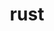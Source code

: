 ---
title: "rust"
layout: cache
categories: [package, develop]
meta: {"compilers": ["apple-clang@=16.0.0", "gcc@=10.2.1", "gcc@=10.5.0", "gcc@=11.1.0", "gcc@=11.4.0", "gcc@=13.2.0", "gcc@=13.3.0", "gcc@=7.5.0", "gcc@=9.4.0"], "num_specs": 151, "num_specs_by_stack": {"data-vis-sdk": 7, "developer-tools": 4, "developer-tools-aarch64-linux-gnu": 5, "developer-tools-darwin": 3, "developer-tools-manylinux2014": 1, "developer-tools-x86_64_v3-linux-gnu": 5, "e4s": 14, "e4s-neoverse-v2": 8, "e4s-neoverse_v1": 6, "e4s-oneapi": 12, "e4s-power": 2, "ml-darwin-aarch64-mps": 15, "ml-linux-aarch64-cpu": 30, "ml-linux-aarch64-cuda": 30, "ml-linux-x86_64-cpu": 30, "ml-linux-x86_64-cuda": 29, "ml-linux-x86_64-rocm": 18, "radiuss": 12, "root": 151}, "oss": ["centos7", "rhel8", "sequoia", "ubuntu18.04", "ubuntu20.04", "ubuntu22.04", "ubuntu24.04"], "platforms": ["darwin", "linux"], "stacks": ["data-vis-sdk", "developer-tools", "developer-tools-aarch64-linux-gnu", "developer-tools-darwin", "developer-tools-manylinux2014", "developer-tools-x86_64_v3-linux-gnu", "e4s", "e4s-neoverse-v2", "e4s-neoverse_v1", "e4s-oneapi", "e4s-power", "ml-darwin-aarch64-mps", "ml-linux-aarch64-cpu", "ml-linux-aarch64-cuda", "ml-linux-x86_64-cpu", "ml-linux-x86_64-cuda", "ml-linux-x86_64-rocm", "radiuss", "root"], "targets": ["aarch64", "neoverse_v1", "neoverse_v2", "ppc64le", "x86_64_v3"], "versions": ["1.78.0", "1.81.0", "1.83.0", "1.85.0"]}
spec_details: [{"compiler": "gcc@=7.5.0", "hash": "2j2xobunyu5oebcopkhrbfqmptyjar5c", "os": "ubuntu18.04", "platform": "linux", "size": "-", "stacks": ["radiuss", "root"], "target": "x86_64_v3", "variants": ["build_system=generic", "~dev", "~docs", "+src"], "versions": ["1.83.0"]}, {"compiler": "gcc@=13.3.0", "hash": "2pwtdk7z7w4cygtv23huwqphohtlqflr", "os": "rhel8", "platform": "linux", "size": "-", "stacks": ["developer-tools-aarch64-linux-gnu", "root"], "target": "aarch64", "variants": ["build_system=generic", "+dev", "~docs", "+src"], "versions": ["1.83.0"]}, {"compiler": "gcc@=13.2.0", "hash": "2zkbhai3uqobc4rsjwhkuusc5tteirlj", "os": "ubuntu24.04", "platform": "linux", "size": "-", "stacks": ["ml-linux-aarch64-cpu", "ml-linux-aarch64-cuda", "root"], "target": "aarch64", "variants": ["build_system=generic", "+dev", "~docs", "+src"], "versions": ["1.85.0"]}, {"compiler": "gcc@=13.2.0", "hash": "35i2steh5r4fe5kg75hrkvvajzdsjzwk", "os": "ubuntu24.04", "platform": "linux", "size": "-", "stacks": ["ml-linux-aarch64-cpu", "ml-linux-aarch64-cuda", "root"], "target": "aarch64", "variants": ["build_system=generic", "+dev", "~docs", "+src"], "versions": ["1.83.0"]}, {"compiler": "gcc@=13.2.0", "hash": "35vy2c5vhquvcu5kzzbdiwujduq3s676", "os": "ubuntu24.04", "platform": "linux", "size": "-", "stacks": ["ml-linux-aarch64-cpu", "ml-linux-aarch64-cuda", "root"], "target": "aarch64", "variants": ["build_system=generic", "+dev", "~docs", "+src"], "versions": ["1.83.0"]}, {"compiler": "gcc@=11.4.0", "hash": "3hwix4nww3l4rghhgaeqxtpvphpzwbzi", "os": "ubuntu22.04", "platform": "linux", "size": "-", "stacks": ["e4s", "root"], "target": "x86_64_v3", "variants": ["build_system=generic", "~dev", "~docs", "+src"], "versions": ["1.83.0"]}, {"compiler": "gcc@=13.2.0", "hash": "3th6o6i67qgmhr552ksf6szmc7hvvm4y", "os": "ubuntu24.04", "platform": "linux", "size": "-", "stacks": ["ml-linux-x86_64-cpu", "ml-linux-x86_64-cuda", "root"], "target": "x86_64_v3", "variants": ["build_system=generic", "+dev", "~docs", "+src"], "versions": ["1.83.0"]}, {"compiler": "gcc@=11.4.0", "hash": "4exbzppsoij5pdx42fux3sz5rplqiqlz", "os": "ubuntu22.04", "platform": "linux", "size": "-", "stacks": ["e4s-neoverse_v1", "root"], "target": "neoverse_v1", "variants": ["build_system=generic", "+dev", "~docs", "+src"], "versions": ["1.81.0"]}, {"compiler": "gcc@=13.2.0", "hash": "4gskmbwymeciir2vhttc2oyr7gjixkky", "os": "ubuntu24.04", "platform": "linux", "size": "-", "stacks": ["ml-linux-aarch64-cpu", "ml-linux-aarch64-cuda", "root"], "target": "aarch64", "variants": ["build_system=generic", "+dev", "~docs", "+src"], "versions": ["1.85.0"]}, {"compiler": "gcc@=13.3.0", "hash": "4lpflwa5kor7wtx3a2lwzrtrffx4yzxd", "os": "rhel8", "platform": "linux", "size": "-", "stacks": ["developer-tools-aarch64-linux-gnu", "root"], "target": "aarch64", "variants": ["build_system=generic", "+dev", "~docs", "+src"], "versions": ["1.85.0"]}, {"compiler": "gcc@=11.4.0", "hash": "4mzgwzkzf5u66xqp3j3o7dr6faumr6kj", "os": "ubuntu22.04", "platform": "linux", "size": "-", "stacks": ["e4s-oneapi", "root"], "target": "x86_64_v3", "variants": ["build_system=generic", "~dev", "~docs", "+src"], "versions": ["1.83.0"]}, {"compiler": "gcc@=13.2.0", "hash": "4uksuv7wgwl5rv67gpa2bd7czfohdgnl", "os": "ubuntu24.04", "platform": "linux", "size": "-", "stacks": ["ml-linux-x86_64-cpu", "ml-linux-x86_64-cuda", "root"], "target": "x86_64_v3", "variants": ["build_system=generic", "~dev", "~docs", "+src"], "versions": ["1.85.0"]}, {"compiler": "gcc@=13.2.0", "hash": "4yog4pay3f3pv7iojtou33wzw4ui723h", "os": "ubuntu24.04", "platform": "linux", "size": "-", "stacks": ["ml-linux-x86_64-cpu", "ml-linux-x86_64-cuda", "ml-linux-x86_64-rocm", "root"], "target": "x86_64_v3", "variants": ["build_system=generic", "~dev", "~docs", "+src"], "versions": ["1.85.0"]}, {"compiler": "gcc@=11.4.0", "hash": "5au4hgltt42o5bjfxureb7juwjhbrdmk", "os": "ubuntu22.04", "platform": "linux", "size": "-", "stacks": ["e4s-oneapi", "root"], "target": "x86_64_v3", "variants": ["build_system=generic", "~dev", "~docs", "+src"], "versions": ["1.85.0"]}, {"compiler": "gcc@=13.2.0", "hash": "5dcuaoh2gexbql3ajqdyhg2upg65zxdc", "os": "ubuntu24.04", "platform": "linux", "size": "-", "stacks": ["ml-linux-x86_64-cpu", "ml-linux-x86_64-cuda", "root"], "target": "x86_64_v3", "variants": ["build_system=generic", "+dev", "~docs", "+src"], "versions": ["1.85.0"]}, {"compiler": "gcc@=11.4.0", "hash": "5wiujtjhihqbvtthiqduswvmqveuqj6d", "os": "ubuntu22.04", "platform": "linux", "size": "-", "stacks": ["e4s-neoverse_v1", "root"], "target": "neoverse_v1", "variants": ["build_system=generic", "+dev", "~docs", "+src"], "versions": ["1.81.0"]}, {"compiler": "gcc@=13.2.0", "hash": "5wjy2bzfjts7znegudq7dajqgj5f6xzd", "os": "ubuntu24.04", "platform": "linux", "size": "-", "stacks": ["ml-linux-x86_64-cpu", "ml-linux-x86_64-cuda", "ml-linux-x86_64-rocm", "root"], "target": "x86_64_v3", "variants": ["build_system=generic", "~dev", "~docs", "+src"], "versions": ["1.85.0"]}, {"compiler": "gcc@=13.2.0", "hash": "65jedbiekmobp3ip6mbo5yymdvr52eem", "os": "ubuntu24.04", "platform": "linux", "size": "-", "stacks": ["ml-linux-x86_64-cpu", "ml-linux-x86_64-cuda", "ml-linux-x86_64-rocm", "root"], "target": "x86_64_v3", "variants": ["build_system=generic", "+dev", "~docs", "+src"], "versions": ["1.83.0"]}, {"compiler": "gcc@=13.2.0", "hash": "6fwqccekdmxwt4uuin4urn2lq2aomrnu", "os": "ubuntu24.04", "platform": "linux", "size": "-", "stacks": ["ml-linux-x86_64-cpu", "ml-linux-x86_64-cuda", "ml-linux-x86_64-rocm", "root"], "target": "x86_64_v3", "variants": ["build_system=generic", "+dev", "~docs", "+src"], "versions": ["1.85.0"]}, {"compiler": "gcc@=11.4.0", "hash": "6hmjqwutodxsmqtvbg7ren3i55xqb3r3", "os": "ubuntu22.04", "platform": "linux", "size": "-", "stacks": ["e4s", "root"], "target": "x86_64_v3", "variants": ["build_system=generic", "+dev", "~docs", "+src"], "versions": ["1.83.0"]}, {"compiler": "gcc@=11.1.0", "hash": "6m35kadxq52amucbozhz5ywqixckzzyl", "os": "ubuntu20.04", "platform": "linux", "size": "-", "stacks": ["data-vis-sdk", "root"], "target": "x86_64_v3", "variants": ["build_system=generic", "~dev", "~docs", "+src"], "versions": ["1.83.0"]}, {"compiler": "gcc@=13.2.0", "hash": "6olg4aeovhu3pum7iinpy2eagqfyr56m", "os": "ubuntu24.04", "platform": "linux", "size": "-", "stacks": ["ml-linux-x86_64-cpu", "ml-linux-x86_64-cuda", "root"], "target": "x86_64_v3", "variants": ["build_system=generic", "+dev", "~docs", "+src"], "versions": ["1.83.0"]}, {"compiler": "apple-clang@=16.0.0", "hash": "6qukdcvgcvcp5wdhljxj7ziw2qzicooz", "os": "sequoia", "platform": "darwin", "size": "-", "stacks": ["ml-darwin-aarch64-mps", "root"], "target": "aarch64", "variants": ["build_system=generic", "+dev", "~docs", "+src"], "versions": ["1.85.0"]}, {"compiler": "gcc@=11.4.0", "hash": "6sl6aeycvfmxvigkxnq2w354rtng5cje", "os": "ubuntu22.04", "platform": "linux", "size": "-", "stacks": ["e4s-oneapi", "root"], "target": "x86_64_v3", "variants": ["build_system=generic", "~dev", "~docs", "+src"], "versions": ["1.83.0"]}, {"compiler": "gcc@=13.2.0", "hash": "6v3iaslbekuwclybhfzr5gqtjvsthsyk", "os": "ubuntu24.04", "platform": "linux", "size": "-", "stacks": ["ml-linux-x86_64-cpu", "ml-linux-x86_64-cuda", "ml-linux-x86_64-rocm", "root"], "target": "x86_64_v3", "variants": ["build_system=generic", "+dev", "~docs", "+src"], "versions": ["1.85.0"]}, {"compiler": "gcc@=9.4.0", "hash": "6vaifzheuyo3nevkuwzne3gea4tvidho", "os": "ubuntu20.04", "platform": "linux", "size": "-", "stacks": ["e4s-power", "root"], "target": "ppc64le", "variants": ["build_system=generic", "~dev", "~docs", "+src"], "versions": ["1.83.0"]}, {"compiler": "gcc@=13.3.0", "hash": "6xxpbg35wvjncrawvvdpppvd6tirvku4", "os": "rhel8", "platform": "linux", "size": "-", "stacks": ["developer-tools-aarch64-linux-gnu", "root"], "target": "aarch64", "variants": ["build_system=generic", "+dev", "~docs", "+src"], "versions": ["1.85.0"]}, {"compiler": "gcc@=13.2.0", "hash": "6y5wpkfpkmoh6yvbmtgvuf3xbawwe2ik", "os": "ubuntu24.04", "platform": "linux", "size": "-", "stacks": ["ml-linux-aarch64-cpu", "ml-linux-aarch64-cuda", "root"], "target": "aarch64", "variants": ["build_system=generic", "~dev", "~docs", "+src"], "versions": ["1.83.0"]}, {"compiler": "gcc@=11.4.0", "hash": "7da6o2txv7gd4dxfai76yoa2hrlfkx6t", "os": "ubuntu22.04", "platform": "linux", "size": "-", "stacks": ["e4s-neoverse_v1", "root"], "target": "neoverse_v1", "variants": ["build_system=generic", "~dev", "~docs", "+src"], "versions": ["1.81.0"]}, {"compiler": "gcc@=11.4.0", "hash": "7f3xfctvnwvi3p45jksh5r375fybvsgj", "os": "ubuntu22.04", "platform": "linux", "size": "-", "stacks": ["e4s-neoverse-v2", "root"], "target": "neoverse_v2", "variants": ["build_system=generic", "~dev", "~docs", "+src"], "versions": ["1.83.0"]}, {"compiler": "gcc@=11.4.0", "hash": "7rictlnuootyhq5z6uqt4suwo5vjwvtr", "os": "ubuntu22.04", "platform": "linux", "size": "-", "stacks": ["e4s", "root"], "target": "x86_64_v3", "variants": ["build_system=generic", "~dev", "~docs", "+src"], "versions": ["1.83.0"]}, {"compiler": "gcc@=11.1.0", "hash": "7snkh2yodsuhgtujrwtzzx2aardchd54", "os": "ubuntu20.04", "platform": "linux", "size": "-", "stacks": ["data-vis-sdk", "root"], "target": "x86_64_v3", "variants": ["build_system=generic", "~dev", "~docs", "+src"], "versions": ["1.85.0"]}, {"compiler": "gcc@=11.4.0", "hash": "a6euyhu7dnryzaliplvairzsuc7jww44", "os": "ubuntu22.04", "platform": "linux", "size": "-", "stacks": ["e4s", "root"], "target": "x86_64_v3", "variants": ["build_system=generic", "+dev", "~docs", "+src"], "versions": ["1.85.0"]}, {"compiler": "gcc@=13.2.0", "hash": "aaljvq2hjoiigpmqiv24qzmabeztiwpc", "os": "ubuntu24.04", "platform": "linux", "size": "-", "stacks": ["ml-linux-x86_64-cpu", "ml-linux-x86_64-cuda", "root"], "target": "x86_64_v3", "variants": ["build_system=generic", "+dev", "~docs", "+src"], "versions": ["1.83.0"]}, {"compiler": "gcc@=7.5.0", "hash": "ahrlpfvdmddpg26tu36zrvetrvuzbkku", "os": "ubuntu18.04", "platform": "linux", "size": "-", "stacks": ["radiuss", "root"], "target": "x86_64_v3", "variants": ["build_system=generic", "~dev", "~docs", "+src"], "versions": ["1.83.0"]}, {"compiler": "gcc@=11.4.0", "hash": "aivfogqsx5bt5apwmtgckigs3syexmbq", "os": "ubuntu22.04", "platform": "linux", "size": "-", "stacks": ["e4s-oneapi", "root"], "target": "x86_64_v3", "variants": ["build_system=generic", "~dev", "~docs", "+src"], "versions": ["1.85.0"]}, {"compiler": "gcc@=13.2.0", "hash": "akazkb6k5f5tcu45vew7umbgr4onzfso", "os": "ubuntu24.04", "platform": "linux", "size": "-", "stacks": ["ml-linux-x86_64-cpu", "ml-linux-x86_64-cuda", "ml-linux-x86_64-rocm", "root"], "target": "x86_64_v3", "variants": ["build_system=generic", "+dev", "~docs", "+src"], "versions": ["1.85.0"]}, {"compiler": "gcc@=11.1.0", "hash": "amvwpxaomk7teuzkqlhuyetuffjlcrdf", "os": "ubuntu20.04", "platform": "linux", "size": "-", "stacks": ["data-vis-sdk", "root"], "target": "x86_64_v3", "variants": ["build_system=generic", "~dev", "~docs", "+src"], "versions": ["1.85.0"]}, {"compiler": "gcc@=13.2.0", "hash": "b26c6gz6nkvvz2al7nu6xvkg2ssowyhz", "os": "ubuntu24.04", "platform": "linux", "size": "-", "stacks": ["ml-linux-x86_64-cpu", "ml-linux-x86_64-cuda", "ml-linux-x86_64-rocm", "root"], "target": "x86_64_v3", "variants": ["build_system=generic", "+dev", "~docs", "+src"], "versions": ["1.85.0"]}, {"compiler": "gcc@=7.5.0", "hash": "b3jilcqbzavxqkhqofruv6up6ipk7dpa", "os": "ubuntu18.04", "platform": "linux", "size": "-", "stacks": ["radiuss", "root"], "target": "x86_64_v3", "variants": ["build_system=generic", "~dev", "~docs", "+src"], "versions": ["1.85.0"]}, {"compiler": "gcc@=10.5.0", "hash": "bf2l3dcvxg7jetf5k6ygrdfvy3d4446z", "os": "centos7", "platform": "linux", "size": "-", "stacks": ["developer-tools-x86_64_v3-linux-gnu", "root"], "target": "x86_64_v3", "variants": ["build_system=generic", "+dev", "~docs", "+src"], "versions": ["1.85.0"]}, {"compiler": "gcc@=11.4.0", "hash": "bf55kuwjx3aadlbtguv4j7atj5dlcypq", "os": "ubuntu22.04", "platform": "linux", "size": "-", "stacks": ["e4s-neoverse-v2", "root"], "target": "neoverse_v2", "variants": ["build_system=generic", "~dev", "~docs", "+src"], "versions": ["1.83.0"]}, {"compiler": "apple-clang@=16.0.0", "hash": "bgf77ngcc2zal3cmtivtf6qglo6d6w6a", "os": "sequoia", "platform": "darwin", "size": "-", "stacks": ["ml-darwin-aarch64-mps", "root"], "target": "aarch64", "variants": ["build_system=generic", "+dev", "~docs", "+src"], "versions": ["1.85.0"]}, {"compiler": "gcc@=11.4.0", "hash": "bllzig7dqpnw5pns63jlb3yml2u6qlqi", "os": "ubuntu22.04", "platform": "linux", "size": "-", "stacks": ["e4s-neoverse_v1", "root"], "target": "neoverse_v1", "variants": ["build_system=generic", "~dev", "~docs", "+src"], "versions": ["1.81.0"]}, {"compiler": "gcc@=7.5.0", "hash": "bviicfhy5vaaylumb2fydxifjstfatmw", "os": "ubuntu18.04", "platform": "linux", "size": "-", "stacks": ["radiuss", "root"], "target": "x86_64_v3", "variants": ["build_system=generic", "~dev", "~docs", "+src"], "versions": ["1.83.0"]}, {"compiler": "gcc@=13.2.0", "hash": "bxrtjksqagcx47ud3f3jqcnfovvdqddg", "os": "ubuntu24.04", "platform": "linux", "size": "-", "stacks": ["ml-linux-x86_64-cpu", "ml-linux-x86_64-cuda", "root"], "target": "x86_64_v3", "variants": ["build_system=generic", "~dev", "~docs", "+src"], "versions": ["1.85.0"]}, {"compiler": "gcc@=11.4.0", "hash": "cgm6weqlceoj56mduk2hoddpsi25jker", "os": "ubuntu22.04", "platform": "linux", "size": "-", "stacks": ["e4s", "root"], "target": "x86_64_v3", "variants": ["build_system=generic", "+dev", "~docs", "+src"], "versions": ["1.85.0"]}, {"compiler": "gcc@=13.2.0", "hash": "cntnhaqf3j2xccycd32hismueizqaysy", "os": "ubuntu24.04", "platform": "linux", "size": "-", "stacks": ["ml-linux-x86_64-cpu", "ml-linux-x86_64-cuda", "ml-linux-x86_64-rocm", "root"], "target": "x86_64_v3", "variants": ["build_system=generic", "~dev", "~docs", "+src"], "versions": ["1.83.0"]}, {"compiler": "gcc@=11.4.0", "hash": "czu74nhmlu5acemufb2suwmhds7w4let", "os": "ubuntu22.04", "platform": "linux", "size": "-", "stacks": ["e4s-neoverse-v2", "root"], "target": "neoverse_v2", "variants": ["build_system=generic", "~dev", "~docs", "+src"], "versions": ["1.83.0"]}, {"compiler": "gcc@=13.2.0", "hash": "d226miuhenttdwo3ewymlekrgh5oytxf", "os": "ubuntu24.04", "platform": "linux", "size": "-", "stacks": ["ml-linux-x86_64-cpu", "ml-linux-x86_64-cuda", "ml-linux-x86_64-rocm", "root"], "target": "x86_64_v3", "variants": ["build_system=generic", "+dev", "~docs", "+src"], "versions": ["1.83.0"]}, {"compiler": "apple-clang@=16.0.0", "hash": "d5rvbkoyzf3raow24lyakfyhxlte2ery", "os": "sequoia", "platform": "darwin", "size": "-", "stacks": ["developer-tools-darwin", "ml-darwin-aarch64-mps", "root"], "target": "aarch64", "variants": ["build_system=generic", "+dev", "~docs", "+src"], "versions": ["1.85.0"]}, {"compiler": "apple-clang@=16.0.0", "hash": "dke4nzk6iaqbrn4zjpnzv3e4cf7uzf52", "os": "sequoia", "platform": "darwin", "size": "-", "stacks": ["ml-darwin-aarch64-mps", "root"], "target": "aarch64", "variants": ["build_system=generic", "+dev", "~docs", "+src"], "versions": ["1.83.0"]}, {"compiler": "gcc@=13.2.0", "hash": "dlu5xqqglypfjrrr2wijg6gxf2n5a4c6", "os": "ubuntu24.04", "platform": "linux", "size": "-", "stacks": ["ml-linux-x86_64-cpu", "ml-linux-x86_64-rocm", "root"], "target": "x86_64_v3", "variants": ["build_system=generic", "+dev", "~docs", "+src"], "versions": ["1.85.0"]}, {"compiler": "gcc@=13.2.0", "hash": "dtjxbjjdjsqewm5xr4i7kbbx5l2gow35", "os": "ubuntu24.04", "platform": "linux", "size": "-", "stacks": ["ml-linux-aarch64-cpu", "ml-linux-aarch64-cuda", "root"], "target": "aarch64", "variants": ["build_system=generic", "~dev", "~docs", "+src"], "versions": ["1.83.0"]}, {"compiler": "gcc@=13.2.0", "hash": "dxxuszftpnkvh62gyznly2r4nk2l2kp2", "os": "ubuntu24.04", "platform": "linux", "size": "-", "stacks": ["ml-linux-x86_64-cpu", "ml-linux-x86_64-cuda", "root"], "target": "x86_64_v3", "variants": ["build_system=generic", "~dev", "~docs", "+src"], "versions": ["1.83.0"]}, {"compiler": "gcc@=11.1.0", "hash": "e225jr5vsc5t4npzagxonh4ya6mtesli", "os": "ubuntu20.04", "platform": "linux", "size": "-", "stacks": ["data-vis-sdk", "root"], "target": "x86_64_v3", "variants": ["build_system=generic", "~dev", "~docs", "+src"], "versions": ["1.83.0"]}, {"compiler": "gcc@=9.4.0", "hash": "ecikg4skmid5e7ehznzyop3b36gfypeq", "os": "ubuntu20.04", "platform": "linux", "size": "-", "stacks": ["e4s-power", "root"], "target": "ppc64le", "variants": ["build_system=generic", "~dev", "~docs", "+src"], "versions": ["1.83.0"]}, {"compiler": "gcc@=11.4.0", "hash": "ehtwwmruxqjy7y44abm7dogc3sut7hbz", "os": "ubuntu22.04", "platform": "linux", "size": "-", "stacks": ["e4s", "root"], "target": "x86_64_v3", "variants": ["build_system=generic", "~dev", "~docs", "+src"], "versions": ["1.85.0"]}, {"compiler": "gcc@=13.2.0", "hash": "ejwcdeqda3oxtyah44kpf6vojvhkkm3f", "os": "ubuntu24.04", "platform": "linux", "size": "-", "stacks": ["ml-linux-aarch64-cpu", "ml-linux-aarch64-cuda", "root"], "target": "aarch64", "variants": ["build_system=generic", "+dev", "~docs", "+src"], "versions": ["1.85.0"]}, {"compiler": "gcc@=11.4.0", "hash": "ely3v3axm3ijfst3djcqimruiu3tl6fr", "os": "ubuntu22.04", "platform": "linux", "size": "-", "stacks": ["e4s", "root"], "target": "x86_64_v3", "variants": ["build_system=generic", "~dev", "~docs", "+src"], "versions": ["1.83.0"]}, {"compiler": "gcc@=7.5.0", "hash": "emv2ulxupazxbletqp2t4xcemxrhsl2l", "os": "ubuntu18.04", "platform": "linux", "size": "-", "stacks": ["radiuss", "root"], "target": "x86_64_v3", "variants": ["build_system=generic", "~dev", "~docs", "+src"], "versions": ["1.85.0"]}, {"compiler": "gcc@=13.2.0", "hash": "eq5zfskzciurg4xqwewhukgdjqdxvfad", "os": "ubuntu24.04", "platform": "linux", "size": "-", "stacks": ["ml-linux-aarch64-cpu", "ml-linux-aarch64-cuda", "root"], "target": "aarch64", "variants": ["build_system=generic", "+dev", "~docs", "+src"], "versions": ["1.83.0"]}, {"compiler": "gcc@=11.4.0", "hash": "evvupq54fg6vjry2bvwstx7t7udcxcgd", "os": "ubuntu22.04", "platform": "linux", "size": "-", "stacks": ["e4s-neoverse-v2", "root"], "target": "neoverse_v2", "variants": ["build_system=generic", "~dev", "~docs", "+src"], "versions": ["1.85.0"]}, {"compiler": "gcc@=11.4.0", "hash": "ezfkmuwo5oaqdfy4e35gq3v4hytosuvd", "os": "ubuntu22.04", "platform": "linux", "size": "-", "stacks": ["e4s", "root"], "target": "x86_64_v3", "variants": ["build_system=generic", "~dev", "~docs", "+src"], "versions": ["1.83.0"]}, {"compiler": "gcc@=13.2.0", "hash": "fmb2jy5xnhouad4qjoxutkzwi6z5bdfc", "os": "ubuntu24.04", "platform": "linux", "size": "-", "stacks": ["ml-linux-aarch64-cpu", "ml-linux-aarch64-cuda", "root"], "target": "aarch64", "variants": ["build_system=generic", "~dev", "~docs", "+src"], "versions": ["1.83.0"]}, {"compiler": "gcc@=11.4.0", "hash": "fuwldp2ughdk67dyllv42qgsh2s2dbgg", "os": "ubuntu22.04", "platform": "linux", "size": "-", "stacks": ["e4s-oneapi", "root"], "target": "x86_64_v3", "variants": ["build_system=generic", "~dev", "~docs", "+src"], "versions": ["1.85.0"]}, {"compiler": "apple-clang@=16.0.0", "hash": "gcarbafzscmwi52zcdi2fkglufvbi35l", "os": "sequoia", "platform": "darwin", "size": "-", "stacks": ["ml-darwin-aarch64-mps", "root"], "target": "aarch64", "variants": ["build_system=generic", "~dev", "~docs", "+src"], "versions": ["1.83.0"]}, {"compiler": "gcc@=11.4.0", "hash": "gcyh6rg62ygshpfxpa2o4ty6dctyksjm", "os": "ubuntu22.04", "platform": "linux", "size": "-", "stacks": ["e4s", "root"], "target": "x86_64_v3", "variants": ["build_system=generic", "~dev", "~docs", "+src"], "versions": ["1.83.0"]}, {"compiler": "gcc@=13.2.0", "hash": "gftw2otssqjwcl3haodymysivykjz46a", "os": "ubuntu24.04", "platform": "linux", "size": "-", "stacks": ["ml-linux-aarch64-cpu", "ml-linux-aarch64-cuda", "root"], "target": "aarch64", "variants": ["build_system=generic", "+dev", "~docs", "+src"], "versions": ["1.83.0"]}, {"compiler": "gcc@=10.5.0", "hash": "gtmai6p3wwqc2bzn4xkrwr2cnpbjaooq", "os": "centos7", "platform": "linux", "size": "-", "stacks": ["developer-tools-x86_64_v3-linux-gnu", "root"], "target": "x86_64_v3", "variants": ["build_system=generic", "+dev", "~docs", "+src"], "versions": ["1.85.0"]}, {"compiler": "gcc@=13.2.0", "hash": "gww6h5prx7g6s627ahsjhfmodaa63hna", "os": "ubuntu24.04", "platform": "linux", "size": "-", "stacks": ["ml-linux-aarch64-cpu", "ml-linux-aarch64-cuda", "root"], "target": "aarch64", "variants": ["build_system=generic", "~dev", "~docs", "+src"], "versions": ["1.85.0"]}, {"compiler": "apple-clang@=16.0.0", "hash": "h6gz6jxj7opnxountg7hfuah3qsla5td", "os": "sequoia", "platform": "darwin", "size": "-", "stacks": ["ml-darwin-aarch64-mps", "root"], "target": "aarch64", "variants": ["build_system=generic", "~dev", "~docs", "+src"], "versions": ["1.85.0"]}, {"compiler": "gcc@=11.4.0", "hash": "h7dkteswz7446x2necfbyph67hepne3y", "os": "ubuntu22.04", "platform": "linux", "size": "-", "stacks": ["e4s", "root"], "target": "x86_64_v3", "variants": ["build_system=generic", "+dev", "~docs", "+src"], "versions": ["1.83.0"]}, {"compiler": "gcc@=13.2.0", "hash": "hr3u3f22wgkp2qvixdjv37im64c4fmvj", "os": "ubuntu24.04", "platform": "linux", "size": "-", "stacks": ["ml-linux-aarch64-cpu", "ml-linux-aarch64-cuda", "root"], "target": "aarch64", "variants": ["build_system=generic", "+dev", "~docs", "+src"], "versions": ["1.85.0"]}, {"compiler": "apple-clang@=16.0.0", "hash": "imch2hkzsv6fgildllw6uneju3hhiypg", "os": "sequoia", "platform": "darwin", "size": "-", "stacks": ["ml-darwin-aarch64-mps", "root"], "target": "aarch64", "variants": ["build_system=generic", "~dev", "~docs", "+src"], "versions": ["1.83.0"]}, {"compiler": "gcc@=7.5.0", "hash": "is6vjubkocyac42zo3tb2chjuynxvrzp", "os": "ubuntu18.04", "platform": "linux", "size": "-", "stacks": ["radiuss", "root"], "target": "x86_64_v3", "variants": ["build_system=generic", "~dev", "~docs", "+src"], "versions": ["1.83.0"]}, {"compiler": "gcc@=13.2.0", "hash": "j4a3mce5yht4t2wyta2smaojyygl7oxq", "os": "ubuntu24.04", "platform": "linux", "size": "-", "stacks": ["ml-linux-x86_64-cpu", "ml-linux-x86_64-cuda", "ml-linux-x86_64-rocm", "root"], "target": "x86_64_v3", "variants": ["build_system=generic", "+dev", "~docs", "+src"], "versions": ["1.83.0"]}, {"compiler": "gcc@=13.2.0", "hash": "j5yhpuo65vk6zzmckl6p3clatqw4il6v", "os": "ubuntu24.04", "platform": "linux", "size": "-", "stacks": ["ml-linux-x86_64-cpu", "ml-linux-x86_64-cuda", "root"], "target": "x86_64_v3", "variants": ["build_system=generic", "~dev", "~docs", "+src"], "versions": ["1.85.0"]}, {"compiler": "gcc@=11.4.0", "hash": "j7xje66rbsymvx7feepnmymqjqftsu2k", "os": "ubuntu22.04", "platform": "linux", "size": "-", "stacks": ["e4s-neoverse_v1", "root"], "target": "neoverse_v1", "variants": ["build_system=generic", "~dev", "~docs", "+src"], "versions": ["1.81.0"]}, {"compiler": "apple-clang@=16.0.0", "hash": "jenf7fba7d6docpgntxqi4fuye3sszdh", "os": "sequoia", "platform": "darwin", "size": "-", "stacks": ["ml-darwin-aarch64-mps", "root"], "target": "aarch64", "variants": ["build_system=generic", "+dev", "~docs", "+src"], "versions": ["1.83.0"]}, {"compiler": "gcc@=13.2.0", "hash": "jenicwnoimrvah7wyur3fwrha2a4fw7l", "os": "ubuntu24.04", "platform": "linux", "size": "-", "stacks": ["ml-linux-aarch64-cpu", "ml-linux-aarch64-cuda", "root"], "target": "aarch64", "variants": ["build_system=generic", "+dev", "~docs", "+src"], "versions": ["1.83.0"]}, {"compiler": "gcc@=13.2.0", "hash": "jhiqzowfulatleljjbw2f5jrnccrj72o", "os": "ubuntu24.04", "platform": "linux", "size": "-", "stacks": ["ml-linux-aarch64-cpu", "ml-linux-aarch64-cuda", "root"], "target": "aarch64", "variants": ["build_system=generic", "+dev", "~docs", "+src"], "versions": ["1.83.0"]}, {"compiler": "gcc@=13.2.0", "hash": "jk3hfcdpsjkuj3howra3gqi5kfkdivlk", "os": "ubuntu24.04", "platform": "linux", "size": "-", "stacks": ["ml-linux-x86_64-cpu", "ml-linux-x86_64-cuda", "ml-linux-x86_64-rocm", "root"], "target": "x86_64_v3", "variants": ["build_system=generic", "~dev", "~docs", "+src"], "versions": ["1.83.0"]}, {"compiler": "gcc@=10.5.0", "hash": "k2eziie77w3ccresjzaj4syzapllxjis", "os": "centos7", "platform": "linux", "size": "-", "stacks": ["developer-tools-x86_64_v3-linux-gnu", "root"], "target": "x86_64_v3", "variants": ["build_system=generic", "+dev", "~docs", "+src"], "versions": ["1.85.0"]}, {"compiler": "gcc@=13.2.0", "hash": "k2sprmzecihy3plfmtdigak52scu7j75", "os": "ubuntu24.04", "platform": "linux", "size": "-", "stacks": ["ml-linux-aarch64-cpu", "ml-linux-aarch64-cuda", "root"], "target": "aarch64", "variants": ["build_system=generic", "~dev", "~docs", "+src"], "versions": ["1.85.0"]}, {"compiler": "gcc@=11.1.0", "hash": "km2dg7hgkxq2y2xlqasmd37q6kptvqhe", "os": "ubuntu20.04", "platform": "linux", "size": "-", "stacks": ["data-vis-sdk", "root"], "target": "x86_64_v3", "variants": ["build_system=generic", "~dev", "~docs", "+src"], "versions": ["1.85.0"]}, {"compiler": "gcc@=7.5.0", "hash": "koxnznxwewzci34t4527gms54hvf6fgk", "os": "ubuntu18.04", "platform": "linux", "size": "-", "stacks": ["radiuss", "root"], "target": "x86_64_v3", "variants": ["build_system=generic", "~dev", "~docs", "+src"], "versions": ["1.85.0"]}, {"compiler": "gcc@=7.5.0", "hash": "l4i55cdgo4h6qd5oh56kj7cvnvq5yuva", "os": "ubuntu18.04", "platform": "linux", "size": "-", "stacks": ["radiuss", "root"], "target": "x86_64_v3", "variants": ["build_system=generic", "~dev", "~docs", "+src"], "versions": ["1.85.0"]}, {"compiler": "gcc@=13.2.0", "hash": "lkm5lhw6zwpb5ioz7lwsabfyot3os7t5", "os": "ubuntu24.04", "platform": "linux", "size": "-", "stacks": ["ml-linux-x86_64-cpu", "ml-linux-x86_64-cuda", "ml-linux-x86_64-rocm", "root"], "target": "x86_64_v3", "variants": ["build_system=generic", "+dev", "~docs", "+src"], "versions": ["1.83.0"]}, {"compiler": "gcc@=13.2.0", "hash": "lsqrep6kjg5qqvdmadzmknasfjebdogv", "os": "ubuntu24.04", "platform": "linux", "size": "-", "stacks": ["ml-linux-aarch64-cpu", "ml-linux-aarch64-cuda", "root"], "target": "aarch64", "variants": ["build_system=generic", "+dev", "~docs", "+src"], "versions": ["1.85.0"]}, {"compiler": "apple-clang@=16.0.0", "hash": "lx4voargqpp74rbatdybrn4qb6wwihge", "os": "sequoia", "platform": "darwin", "size": "-", "stacks": ["ml-darwin-aarch64-mps", "root"], "target": "aarch64", "variants": ["build_system=generic", "~dev", "~docs", "+src"], "versions": ["1.85.0"]}, {"compiler": "gcc@=13.2.0", "hash": "m4pwidavrbdjygi4o3qipbyc7hz43p7x", "os": "ubuntu24.04", "platform": "linux", "size": "-", "stacks": ["ml-linux-x86_64-cpu", "ml-linux-x86_64-cuda", "ml-linux-x86_64-rocm", "root"], "target": "x86_64_v3", "variants": ["build_system=generic", "+dev", "~docs", "+src"], "versions": ["1.83.0"]}, {"compiler": "gcc@=11.4.0", "hash": "n4dh2q5jmpgag5yjvq4nnbec42stpq54", "os": "ubuntu22.04", "platform": "linux", "size": "-", "stacks": ["e4s", "root"], "target": "x86_64_v3", "variants": ["build_system=generic", "~dev", "~docs", "+src"], "versions": ["1.85.0"]}, {"compiler": "gcc@=13.2.0", "hash": "nbqgyyum45zkbxuwzc7znfwi2wgnys44", "os": "ubuntu24.04", "platform": "linux", "size": "-", "stacks": ["ml-linux-aarch64-cpu", "ml-linux-aarch64-cuda", "root"], "target": "aarch64", "variants": ["build_system=generic", "~dev", "~docs", "+src"], "versions": ["1.83.0"]}, {"compiler": "gcc@=10.5.0", "hash": "ndjmechpi652fat2jyqvgxwmhwfgfhnl", "os": "centos7", "platform": "linux", "size": "-", "stacks": ["developer-tools-x86_64_v3-linux-gnu", "root"], "target": "x86_64_v3", "variants": ["build_system=generic", "+dev", "~docs", "+src"], "versions": ["1.83.0"]}, {"compiler": "gcc@=11.4.0", "hash": "ngjhlvbvimtfnzgfloikgqth2kkorahl", "os": "ubuntu22.04", "platform": "linux", "size": "-", "stacks": ["e4s-oneapi", "root"], "target": "x86_64_v3", "variants": ["build_system=generic", "~dev", "~docs", "+src"], "versions": ["1.85.0"]}, {"compiler": "gcc@=11.4.0", "hash": "nmjxshvdwkz7qold4bu2flh26doomflz", "os": "ubuntu22.04", "platform": "linux", "size": "-", "stacks": ["e4s-oneapi", "root"], "target": "x86_64_v3", "variants": ["build_system=generic", "~dev", "~docs", "+src"], "versions": ["1.83.0"]}, {"compiler": "gcc@=13.2.0", "hash": "nnhzrowtpzmlno6foxg6fs3d7ksbb3wn", "os": "ubuntu24.04", "platform": "linux", "size": "-", "stacks": ["ml-linux-x86_64-cpu", "ml-linux-x86_64-cuda", "root"], "target": "x86_64_v3", "variants": ["build_system=generic", "+dev", "~docs", "+src"], "versions": ["1.85.0"]}, {"compiler": "gcc@=13.2.0", "hash": "nwtznljc4ef4xp2znpoanqblivfbpxmh", "os": "ubuntu24.04", "platform": "linux", "size": "-", "stacks": ["ml-linux-x86_64-cpu", "ml-linux-x86_64-cuda", "ml-linux-x86_64-rocm", "root"], "target": "x86_64_v3", "variants": ["build_system=generic", "+dev", "~docs", "+src"], "versions": ["1.85.0"]}, {"compiler": "gcc@=11.1.0", "hash": "ok45djjmgahd335f3nng2jrmayizgagq", "os": "ubuntu20.04", "platform": "linux", "size": "-", "stacks": ["data-vis-sdk", "root"], "target": "x86_64_v3", "variants": ["build_system=generic", "~dev", "~docs", "+src"], "versions": ["1.85.0"]}, {"compiler": "gcc@=13.2.0", "hash": "olezjrney2g3u33uyuy6umnkj6metahd", "os": "ubuntu24.04", "platform": "linux", "size": "-", "stacks": ["ml-linux-aarch64-cpu", "ml-linux-aarch64-cuda", "root"], "target": "aarch64", "variants": ["build_system=generic", "+dev", "~docs", "+src"], "versions": ["1.85.0"]}, {"compiler": "gcc@=7.5.0", "hash": "oobzffrlm624yuxbjvpqucko4aderxxp", "os": "ubuntu18.04", "platform": "linux", "size": "-", "stacks": ["radiuss", "root"], "target": "x86_64_v3", "variants": ["build_system=generic", "~dev", "~docs", "+src"], "versions": ["1.85.0"]}, {"compiler": "apple-clang@=16.0.0", "hash": "otb4hdwj43f2epgh4sj4bwdhczsuzvp3", "os": "sequoia", "platform": "darwin", "size": "-", "stacks": ["ml-darwin-aarch64-mps", "root"], "target": "aarch64", "variants": ["build_system=generic", "+dev", "~docs", "+src"], "versions": ["1.85.0"]}, {"compiler": "gcc@=11.4.0", "hash": "peyhmc2g25ecvlsnthrg4o757ugalgjk", "os": "ubuntu22.04", "platform": "linux", "size": "-", "stacks": ["e4s-neoverse-v2", "root"], "target": "neoverse_v2", "variants": ["build_system=generic", "~dev", "~docs", "+src"], "versions": ["1.83.0"]}, {"compiler": "gcc@=13.2.0", "hash": "q37bl7eadotuqnmxzdhyut3vgi3y7rhj", "os": "ubuntu24.04", "platform": "linux", "size": "-", "stacks": ["ml-linux-aarch64-cpu", "ml-linux-aarch64-cuda", "root"], "target": "aarch64", "variants": ["build_system=generic", "+dev", "~docs", "+src"], "versions": ["1.85.0"]}, {"compiler": "gcc@=13.2.0", "hash": "q6oihsl3ffpcnbq2ifjwrdlwhmac57hp", "os": "ubuntu24.04", "platform": "linux", "size": "-", "stacks": ["ml-linux-aarch64-cpu", "ml-linux-aarch64-cuda", "root"], "target": "aarch64", "variants": ["build_system=generic", "+dev", "~docs", "+src"], "versions": ["1.85.0"]}, {"compiler": "gcc@=11.4.0", "hash": "quepoiehsftv47gclhmqnaxyyjvihaba", "os": "ubuntu22.04", "platform": "linux", "size": "-", "stacks": ["e4s-neoverse-v2", "root"], "target": "neoverse_v2", "variants": ["build_system=generic", "~dev", "~docs", "+src"], "versions": ["1.83.0"]}, {"compiler": "gcc@=11.1.0", "hash": "rnoccrljjxysgeqifyehan6ggabmdn6s", "os": "ubuntu20.04", "platform": "linux", "size": "-", "stacks": ["data-vis-sdk", "root"], "target": "x86_64_v3", "variants": ["build_system=generic", "~dev", "~docs", "+src"], "versions": ["1.83.0"]}, {"compiler": "apple-clang@=16.0.0", "hash": "rqhohkawf5lvvxhjt6in34s3cz32y3nn", "os": "sequoia", "platform": "darwin", "size": "-", "stacks": ["ml-darwin-aarch64-mps", "root"], "target": "aarch64", "variants": ["build_system=generic", "~dev", "~docs", "+src"], "versions": ["1.85.0"]}, {"compiler": "gcc@=13.3.0", "hash": "s3kpd56vxl4adujsgq4jcjcyrhvuvhki", "os": "rhel8", "platform": "linux", "size": "-", "stacks": ["developer-tools-aarch64-linux-gnu", "root"], "target": "aarch64", "variants": ["build_system=generic", "+dev", "~docs", "+src"], "versions": ["1.83.0"]}, {"compiler": "gcc@=13.3.0", "hash": "s5s4dz5nc5j4bfdc2uuj6iwb353kh6xq", "os": "rhel8", "platform": "linux", "size": "-", "stacks": ["developer-tools-aarch64-linux-gnu", "root"], "target": "aarch64", "variants": ["build_system=generic", "+dev", "~docs", "+src"], "versions": ["1.85.0"]}, {"compiler": "gcc@=13.2.0", "hash": "s7y3skhm763imnne2jc6ekysr5dc2dwq", "os": "ubuntu24.04", "platform": "linux", "size": "-", "stacks": ["ml-linux-aarch64-cpu", "ml-linux-aarch64-cuda", "root"], "target": "aarch64", "variants": ["build_system=generic", "~dev", "~docs", "+src"], "versions": ["1.83.0"]}, {"compiler": "gcc@=11.4.0", "hash": "sd4unbulytnb3vsd3bruuqc4oqk7xlb4", "os": "ubuntu22.04", "platform": "linux", "size": "-", "stacks": ["e4s-neoverse-v2", "root"], "target": "neoverse_v2", "variants": ["build_system=generic", "~dev", "~docs", "+src"], "versions": ["1.85.0"]}, {"compiler": "gcc@=13.2.0", "hash": "soresyl2tnzxih64fafnbiqpoy3rjvdc", "os": "ubuntu24.04", "platform": "linux", "size": "-", "stacks": ["ml-linux-x86_64-cpu", "ml-linux-x86_64-cuda", "root"], "target": "x86_64_v3", "variants": ["build_system=generic", "~dev", "~docs", "+src"], "versions": ["1.83.0"]}, {"compiler": "gcc@=10.2.1", "hash": "tihtgwa3wwqj2iljgsixitww2jeag3da", "os": "centos7", "platform": "linux", "size": "-", "stacks": ["developer-tools-manylinux2014", "root"], "target": "x86_64_v3", "variants": ["build_system=generic", "+dev", "~docs", "+src"], "versions": ["1.81.0"]}, {"compiler": "gcc@=13.2.0", "hash": "tmnvxdf57sr7reedhngm5x4czrakfjhh", "os": "ubuntu24.04", "platform": "linux", "size": "-", "stacks": ["ml-linux-x86_64-cpu", "ml-linux-x86_64-cuda", "root"], "target": "x86_64_v3", "variants": ["build_system=generic", "~dev", "~docs", "+src"], "versions": ["1.83.0"]}, {"compiler": "gcc@=7.5.0", "hash": "tyit4dvzfuukj6sgk22djvjmeqlcc3ra", "os": "ubuntu18.04", "platform": "linux", "size": "-", "stacks": ["developer-tools", "root"], "target": "x86_64_v3", "variants": ["build_system=generic", "+dev", "~docs", "+src"], "versions": ["1.78.0"]}, {"compiler": "gcc@=7.5.0", "hash": "up4xylu42pnqh4mf2dfozr2acjy6n6op", "os": "ubuntu18.04", "platform": "linux", "size": "-", "stacks": ["radiuss", "root"], "target": "x86_64_v3", "variants": ["build_system=generic", "~dev", "~docs", "+src"], "versions": ["1.83.0"]}, {"compiler": "gcc@=10.5.0", "hash": "utktj4hjb7rnevfoelesioy5c24o4vdu", "os": "centos7", "platform": "linux", "size": "-", "stacks": ["developer-tools-x86_64_v3-linux-gnu", "root"], "target": "x86_64_v3", "variants": ["build_system=generic", "+dev", "~docs", "+src"], "versions": ["1.83.0"]}, {"compiler": "gcc@=11.4.0", "hash": "uwo56uxrib3mcd4ai66c3ib54xbl7pah", "os": "ubuntu22.04", "platform": "linux", "size": "-", "stacks": ["e4s", "root"], "target": "x86_64_v3", "variants": ["build_system=generic", "~dev", "~docs", "+src"], "versions": ["1.83.0"]}, {"compiler": "gcc@=11.4.0", "hash": "vajtzohcnstpwmv4uvqwnlnj26454v3j", "os": "ubuntu22.04", "platform": "linux", "size": "-", "stacks": ["e4s", "root"], "target": "x86_64_v3", "variants": ["build_system=generic", "+dev", "~docs", "+src"], "versions": ["1.83.0"]}, {"compiler": "gcc@=7.5.0", "hash": "vc5tng4sitikncegyjook5c3bqpqbphn", "os": "ubuntu18.04", "platform": "linux", "size": "-", "stacks": ["developer-tools", "root"], "target": "x86_64_v3", "variants": ["build_system=generic", "+dev", "~docs", "+src"], "versions": ["1.78.0"]}, {"compiler": "apple-clang@=16.0.0", "hash": "vkfsfclhwe7ndg5f2gu7osvcz7rmezeb", "os": "sequoia", "platform": "darwin", "size": "-", "stacks": ["ml-darwin-aarch64-mps", "root"], "target": "aarch64", "variants": ["build_system=generic", "+dev", "~docs", "+src"], "versions": ["1.85.0"]}, {"compiler": "gcc@=11.4.0", "hash": "vldbjqxktgl54aiccdav34buwsjrbv6k", "os": "ubuntu22.04", "platform": "linux", "size": "-", "stacks": ["e4s-oneapi", "root"], "target": "x86_64_v3", "variants": ["build_system=generic", "~dev", "~docs", "+src"], "versions": ["1.83.0"]}, {"compiler": "gcc@=13.2.0", "hash": "vmeal3tzqadykfln4skncroaxkxvyifu", "os": "ubuntu24.04", "platform": "linux", "size": "-", "stacks": ["ml-linux-x86_64-cpu", "ml-linux-x86_64-cuda", "ml-linux-x86_64-rocm", "root"], "target": "x86_64_v3", "variants": ["build_system=generic", "~dev", "~docs", "+src"], "versions": ["1.85.0"]}, {"compiler": "gcc@=11.4.0", "hash": "w267rpg54remkzi6sct4o47iwc4accag", "os": "ubuntu22.04", "platform": "linux", "size": "-", "stacks": ["e4s-oneapi", "root"], "target": "x86_64_v3", "variants": ["build_system=generic", "~dev", "~docs", "+src"], "versions": ["1.85.0"]}, {"compiler": "gcc@=11.4.0", "hash": "wb2zixapcwzzigjqjh4y7drsudvrvl7v", "os": "ubuntu22.04", "platform": "linux", "size": "-", "stacks": ["e4s", "root"], "target": "x86_64_v3", "variants": ["build_system=generic", "~dev", "~docs", "+src"], "versions": ["1.83.0"]}, {"compiler": "gcc@=13.2.0", "hash": "wdhdm5x5snu577d4rjcjenrbo6iaevh6", "os": "ubuntu24.04", "platform": "linux", "size": "-", "stacks": ["ml-linux-aarch64-cpu", "ml-linux-aarch64-cuda", "root"], "target": "aarch64", "variants": ["build_system=generic", "~dev", "~docs", "+src"], "versions": ["1.85.0"]}, {"compiler": "gcc@=13.2.0", "hash": "wm3s7dxurrwhuhjui7irecit7oa6mwfj", "os": "ubuntu24.04", "platform": "linux", "size": "-", "stacks": ["ml-linux-aarch64-cpu", "ml-linux-aarch64-cuda", "root"], "target": "aarch64", "variants": ["build_system=generic", "~dev", "~docs", "+src"], "versions": ["1.85.0"]}, {"compiler": "gcc@=13.2.0", "hash": "wrqopo2i5cqlxc4pfmaapwkdce5ouhpu", "os": "ubuntu24.04", "platform": "linux", "size": "-", "stacks": ["ml-linux-aarch64-cpu", "ml-linux-aarch64-cuda", "root"], "target": "aarch64", "variants": ["build_system=generic", "~dev", "~docs", "+src"], "versions": ["1.85.0"]}, {"compiler": "gcc@=13.2.0", "hash": "wszzahq7yukmncg2ck6474df7eccc6m4", "os": "ubuntu24.04", "platform": "linux", "size": "-", "stacks": ["ml-linux-aarch64-cpu", "ml-linux-aarch64-cuda", "root"], "target": "aarch64", "variants": ["build_system=generic", "~dev", "~docs", "+src"], "versions": ["1.83.0"]}, {"compiler": "apple-clang@=16.0.0", "hash": "wvdxmhllnhknmr27nivog6vvrng3xjvp", "os": "sequoia", "platform": "darwin", "size": "-", "stacks": ["developer-tools-darwin", "ml-darwin-aarch64-mps", "root"], "target": "aarch64", "variants": ["build_system=generic", "+dev", "~docs", "+src"], "versions": ["1.85.0"]}, {"compiler": "gcc@=7.5.0", "hash": "x3b33ogimr25umxaxi4dlepok4y6ufam", "os": "ubuntu18.04", "platform": "linux", "size": "-", "stacks": ["developer-tools", "root"], "target": "x86_64_v3", "variants": ["build_system=generic", "+dev", "~docs", "+src"], "versions": ["1.78.0"]}, {"compiler": "gcc@=11.4.0", "hash": "xe6lgsjugrusdmnyzscnvg4gllvcchxx", "os": "ubuntu22.04", "platform": "linux", "size": "-", "stacks": ["e4s-oneapi", "root"], "target": "x86_64_v3", "variants": ["build_system=generic", "~dev", "~docs", "+src"], "versions": ["1.85.0"]}, {"compiler": "gcc@=13.2.0", "hash": "xfbnwplfyrpoc34fn5e6ghyn45437mlp", "os": "ubuntu24.04", "platform": "linux", "size": "-", "stacks": ["ml-linux-x86_64-cpu", "ml-linux-x86_64-cuda", "root"], "target": "x86_64_v3", "variants": ["build_system=generic", "+dev", "~docs", "+src"], "versions": ["1.85.0"]}, {"compiler": "apple-clang@=16.0.0", "hash": "xhnemuljcjhf54cequpsc2yr4mf3ntg5", "os": "sequoia", "platform": "darwin", "size": "-", "stacks": ["developer-tools-darwin", "ml-darwin-aarch64-mps", "root"], "target": "aarch64", "variants": ["build_system=generic", "+dev", "~docs", "+src"], "versions": ["1.83.0"]}, {"compiler": "apple-clang@=16.0.0", "hash": "xtlrcul7xuebfnnw2gf7z4xyqe3xiws2", "os": "sequoia", "platform": "darwin", "size": "-", "stacks": ["ml-darwin-aarch64-mps", "root"], "target": "aarch64", "variants": ["build_system=generic", "~dev", "~docs", "+src"], "versions": ["1.85.0"]}, {"compiler": "gcc@=7.5.0", "hash": "xtqug3c52yy7oefbkochsgukdmwlwcsa", "os": "ubuntu18.04", "platform": "linux", "size": "-", "stacks": ["radiuss", "root"], "target": "x86_64_v3", "variants": ["build_system=generic", "~dev", "~docs", "+src"], "versions": ["1.85.0"]}, {"compiler": "gcc@=13.2.0", "hash": "xw2qrglwp2kbibqo7jgbrz5si4iy2tdc", "os": "ubuntu24.04", "platform": "linux", "size": "-", "stacks": ["ml-linux-aarch64-cpu", "ml-linux-aarch64-cuda", "root"], "target": "aarch64", "variants": ["build_system=generic", "+dev", "~docs", "+src"], "versions": ["1.83.0"]}, {"compiler": "gcc@=7.5.0", "hash": "xyvhavkubsmdabcsz36ynh3ix3whctpy", "os": "ubuntu18.04", "platform": "linux", "size": "-", "stacks": ["radiuss", "root"], "target": "x86_64_v3", "variants": ["build_system=generic", "~dev", "~docs", "+src"], "versions": ["1.83.0"]}, {"compiler": "gcc@=11.4.0", "hash": "ydwzqz2tu25nthrbuekdweqvbaw5v77w", "os": "ubuntu22.04", "platform": "linux", "size": "-", "stacks": ["e4s-neoverse_v1", "root"], "target": "neoverse_v1", "variants": ["build_system=generic", "~dev", "~docs", "+src"], "versions": ["1.81.0"]}, {"compiler": "gcc@=13.2.0", "hash": "yevjaeuzzq4ktjwxjpmz6ot5xfa66xv3", "os": "ubuntu24.04", "platform": "linux", "size": "-", "stacks": ["ml-linux-aarch64-cpu", "ml-linux-aarch64-cuda", "root"], "target": "aarch64", "variants": ["build_system=generic", "~dev", "~docs", "+src"], "versions": ["1.85.0"]}, {"compiler": "gcc@=13.2.0", "hash": "yh3i4eng3lrbz77ncm2st3ktfib5x4w6", "os": "ubuntu24.04", "platform": "linux", "size": "-", "stacks": ["ml-linux-x86_64-cpu", "ml-linux-x86_64-cuda", "ml-linux-x86_64-rocm", "root"], "target": "x86_64_v3", "variants": ["build_system=generic", "~dev", "~docs", "+src"], "versions": ["1.83.0"]}, {"compiler": "gcc@=13.2.0", "hash": "ykoinasihv7pmapvep2fhqlb24khb3s4", "os": "ubuntu24.04", "platform": "linux", "size": "-", "stacks": ["ml-linux-aarch64-cpu", "ml-linux-aarch64-cuda", "root"], "target": "aarch64", "variants": ["build_system=generic", "+dev", "~docs", "+src"], "versions": ["1.83.0"]}, {"compiler": "gcc@=11.4.0", "hash": "yn5yj7im5sqca7b3kmb43kbonblqdum5", "os": "ubuntu22.04", "platform": "linux", "size": "-", "stacks": ["e4s-oneapi", "root"], "target": "x86_64_v3", "variants": ["build_system=generic", "~dev", "~docs", "+src"], "versions": ["1.83.0"]}, {"compiler": "gcc@=13.2.0", "hash": "yp3klttvho5xefgddibpwtysnezan4dk", "os": "ubuntu24.04", "platform": "linux", "size": "-", "stacks": ["ml-linux-x86_64-cpu", "ml-linux-x86_64-cuda", "ml-linux-x86_64-rocm", "root"], "target": "x86_64_v3", "variants": ["build_system=generic", "+dev", "~docs", "+src"], "versions": ["1.83.0"]}, {"compiler": "gcc@=13.2.0", "hash": "ytqhcixma7dwrqlsoe6oq53nui2qh6pt", "os": "ubuntu24.04", "platform": "linux", "size": "-", "stacks": ["ml-linux-aarch64-cpu", "ml-linux-aarch64-cuda", "root"], "target": "aarch64", "variants": ["build_system=generic", "+dev", "~docs", "+src"], "versions": ["1.85.0"]}, {"compiler": "gcc@=7.5.0", "hash": "z6t2mqcdhbi2gy6si7p7fslbvini2ah6", "os": "ubuntu18.04", "platform": "linux", "size": "-", "stacks": ["developer-tools", "root"], "target": "x86_64_v3", "variants": ["build_system=generic", "+dev", "~docs", "+src"], "versions": ["1.78.0"]}, {"compiler": "gcc@=11.4.0", "hash": "zfys2jbnajkyety5q2nqakc7sns54l4z", "os": "ubuntu22.04", "platform": "linux", "size": "-", "stacks": ["e4s-oneapi", "root"], "target": "x86_64_v3", "variants": ["build_system=generic", "~dev", "~docs", "+src"], "versions": ["1.83.0"]}, {"compiler": "gcc@=13.2.0", "hash": "zfziy4eqhsdtmswtgszuv7b4hx3oayyn", "os": "ubuntu24.04", "platform": "linux", "size": "-", "stacks": ["ml-linux-aarch64-cpu", "ml-linux-aarch64-cuda", "root"], "target": "aarch64", "variants": ["build_system=generic", "+dev", "~docs", "+src"], "versions": ["1.83.0"]}, {"compiler": "gcc@=11.4.0", "hash": "zhe22rtimmzwk2wcjojiwu2bhpiqcgvl", "os": "ubuntu22.04", "platform": "linux", "size": "-", "stacks": ["e4s-neoverse-v2", "root"], "target": "neoverse_v2", "variants": ["build_system=generic", "~dev", "~docs", "+src"], "versions": ["1.85.0"]}]
---